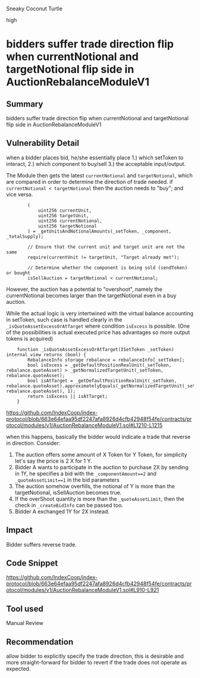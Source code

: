 Sneaky Coconut Turtle

high

# bidders suffer trade direction flip when currentNotional and targetNotional flip side in AuctionRebalanceModuleV1

## Summary
bidders suffer trade direction flip when currentNotional and targetNotional flip side in AuctionRebalanceModuleV1

## Vulnerability Detail
when a bidder places bid, he/she essentially place 1.) which setToken to interact, 2.) which component to buy/sell 3.) the acceptable input/output.

The Module then gets the latest `currentNotional` and `targetNotional`, which are compared in order to determine the direction of trade needed. if `currentNotional < targetNotional` then the auction needs to "buy"; and vice versa. 

```solidity
        (
            uint256 currentUnit,
            uint256 targetUnit,
            uint256 currentNotional,
            uint256 targetNotional
        ) = _getUnitsAndNotionalAmounts(_setToken, _component, _totalSupply);

        // Ensure that the current unit and target unit are not the same
        require(currentUnit != targetUnit, "Target already met");

        // Determine whether the component is being sold (sendToken) or bought
        isSellAuction = targetNotional < currentNotional;
```

However, the auction has a potential to "overshoot", namely the currentNotional becomes larger than the targetNotional even in a buy auction. 

While the actual logic is very intertwined with the virtual balance accounting in setToken, such case is handled clearly in the `_isQuoteAssetExcessOrAtTarget` where condition `isExcess` is possible. (One of the possibilities is actual executed price has advantages so more output tokens is acquired)

```solidity
    function _isQuoteAssetExcessOrAtTarget(ISetToken _setToken) internal view returns (bool) {
        RebalanceInfo storage rebalance = rebalanceInfo[_setToken];
        bool isExcess = _getDefaultPositionRealUnit(_setToken, rebalance.quoteAsset) > _getNormalizedTargetUnit(_setToken, rebalance.quoteAsset);
        bool isAtTarget = _getDefaultPositionRealUnit(_setToken, rebalance.quoteAsset).approximatelyEquals(_getNormalizedTargetUnit(_setToken, rebalance.quoteAsset), 1);
        return isExcess || isAtTarget;
    }
```
https://github.com/IndexCoop/index-protocol/blob/663e64efaa95df2247afa8926d4cfb42948f54fe/contracts/protocol/modules/v1/AuctionRebalanceModuleV1.sol#L1210-L1215

when this happens, basically the bidder would indicate a trade that reverse in direction. Consider:

1. The auction offers some amount of X Token for Y Token, for simplicity let's say the price is 2 X for 1 Y.
2. Bidder A wants to participate in the auction to purchase 2X by sending in 1Y, he specifies a bid with the `_componentAmount==2` and `_quoteAssetLimit==1` in the bid parameters
3. The auction somehow overfills, the notional of Y is more than the targetNotional, isSellAuction becomes true.
4. If the overShoot quantity is more than the `_quoteAssetLimit`, then the check in `_createBidInfo` can be passed too.
5. Bidder A exchanged 1Y for 2X instead.

## Impact
Bidder suffers reverse trade.

## Code Snippet
https://github.com/IndexCoop/index-protocol/blob/663e64efaa95df2247afa8926d4cfb42948f54fe/contracts/protocol/modules/v1/AuctionRebalanceModuleV1.sol#L910-L921

## Tool used

Manual Review

## Recommendation
allow bidder to explicitly specify the trade direction, this is desirable and more straight-forward for bidder to revert if the trade does not operate as expected.